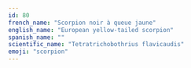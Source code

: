 ```yaml
---
id: 80
french_name: "Scorpion noir à queue jaune"
english_name: "European yellow-tailed scorpion"
spanish_name: ""
scientific_name: "Tetratrichobothrius flavicaudis"
emoji: "scorpion"
---
```

